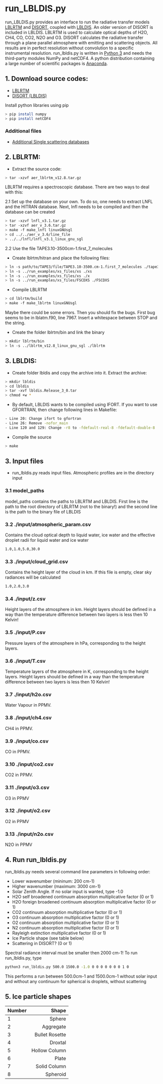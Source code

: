 # run_LBLDIS.py

run_LBLDIS.py provides an interface to run the radiative transfer models [LBLRTM](http://rtweb.aer.com/lblrtm.html) and [DISORT](http://www.rtatmocn.com/disort/), coupled with [LBLDIS](https://web.archive.org/web/20170508194542/http://www.nssl.noaa.gov/users/dturner/public_html/lbldis/index.html). An older version of DISORT is included in LBLDIS. LBLRTM is used to calculate optical depths of H2O, CH4, CO, CO2, N2O and O3. DISORT calculates the radiative transfer through a plane parallel atmosphere with emitting and scattering objects. All results are in perfect resolution without convolution to a specific instrumental resolution. run_lbldis.py is written in [Python 3](https://www.python.org) and needs the third-party modules NumPy and netCDF4. A python distribution containing a large number of scientific packages is [Anaconda](https://www.anaconda.com/products/individual).

## 1. Download source codes:

- [LBLRTM](http://rtweb.aer.com/lblrtm.html)
- [DISORT (LBLDIS)](https://web.archive.org/web/20170508194542/http://www.nssl.noaa.gov/users/dturner/public_html/lbldis/index.html)

Install python libraries using pip

```sh
> pip install numpy
> pip install netCDF4
```

### Additional files

- [Additional Single scattering databases](https://web.archive.org/web/20170516023452/http://www.nssl.noaa.gov/users/dturner/public_html/lbldis/ADDITIONAL_INFO.html) 

## 2. LBLRTM:

- Extract the source code: 
```sh
> tar -xzvf aer_lblrtm_v12.8.tar.gz
```

LBLRTM requires a spectroscopic database. There are two ways to deal with this:

2.1 Set up the database on your own. To do so, one needs to extract LNFL and the HITRAN database. Next, lnfl needs to be compiled and then the database can be created
```sh
> tar -xzvf lnfl_v3.1.tar.gz
> tar -xzvf aer_v_3.6.tar.gz 
> make -f make_lnfl linuxGNUsgl
> cd ../../aer_v_3.6/line_file
> ../../lnfl/lnfl_v3.1_linux_gnu_sgl
```

2.2 Use the file TAPE3.10-3500cm-1.first_7_molecules

- Create lblrtm/hitran and place the following files:
```sh
> ln -s path/to/TAPE3/file/TAPE3.10-3500.cm-1.first_7_molecules ./tape3.data
> ln -s ../run_examples/xs_files/xs ./xs
> ln -s ../run_examples/xs_files/xs ./x
> ln -s ../run_examples/xs_files/FSCDXS ./FSCDXS
```
- Compile LBLRTM
```sh
> cd lblrtm/build
> make -f make_lblrtm linuxGNUsgl
```
Maybe there could be some errors. Then you should fix the bugs. First bug seems to be in lblatm.f90, line 7967. Insert a whitespace between STOP and the string.
	
- Create the folder lblrtm/bin and link the binary
```sh
> mkdir lblrtm/bin
> ln -s ../lblrtm_v12.8_linux_gnu_sgl ./lblrtm
```

## 3. LBLDIS:

- Create folder lbldis and copy the archive into it. Extract the archive: 
```sh
> mkdir lbldis
> cd lbldis
> tar -xvf lbldis.Release_3_0.tar 
> chmod +w *
```

- By default, LBLDIS wants to be compiled using IFORT. If you want to use GFORTRAN, then change following lines in Makefile:
```sh
- Line 20: Change ifort to gfortran
- Line 26: Remove -nofor_main
- Line 120 and 129: Change -r8 to -fdefault-real-8 -fdefault-double-8
```

- Compile the source
```sh
> make
```

## 3. Input files

- run_lbldis.py reads input files. Atmospheric profiles are in the directory input

### 3.1 model_paths

model_paths contains the paths to LBLRTM and LBLDIS. First line is the path to the root directory of LBLRTM (not to the binary!) and the second line is the path to the binary file of LBLDIS

### 3.2 ./input/atmospheric_param.csv

Contains the cloud optical depth to liquid water, ice water and the effective droplet radii for liquid water and ice water

```sh
1.0,1.0,5.0,30.0
```
### 3.3 ./input/cloud_grid.csv

Contains the height layer of the cloud in km. If this file is empty, clear sky radiances will be calculated

```sh
1.0,2.0,3.0
```

### 3.4 ./input/z.csv

Height layers of the atmosphere in km. Height layers should be defined in a way than the temperature difference between two layers is less then 10 Kelvin!

### 3.5 ./input/P.csv

Pressure layers of the atmosphere in hPa, corresponding to the height layers.

### 3.6 ./input/T.csv

Temperature layers of the atmosphere in K, corresponding to the height layers. Height layers should be defined in a way than the temperature difference between two layers is less then 10 Kelvin!

### 3.7 ./input/h2o.csv

Water Vapour in PPMV.

### 3.8 ./input/ch4.csv

CH4 in PPMV.

### 3.9 ./input/co.csv

CO in PPMV.

### 3.10 ./input/co2.csv

CO2 in PPMV.

### 3.11 ./input/o3.csv

O3 in PPMV

### 3.12 ./input/o2.csv

O2 in PPMV

### 3.13 ./input/n2o.csv

N2O in PPMV

## 4. Run run_lbldis.py

run_lbldis.py needs several command line parameters in following order:
- Lower wavenumber (mininum: 200 cm-1)
- Higher wavenumber (maximum: 3000 cm-1)
- Solar Zenith Angle. If no solar input is wanted, type -1.0
- H2O self broadened continuum absorption multiplicative factor (0 or 1)
- H2O foreign broadened continuum absorption multiplicative factor (0 or 1)
- CO2 continuum absorption multiplicative factor (0 or 1)
- O3 continuum absorption multiplicative factor (0 or 1)
- O2 continuum absorption multiplicative factor (0 or 1)
- N2 continuum absorption multiplicative factor (0 or 1)
- Rayleigh extinction multiplicative factor (0 or 1)
- Ice Particle shape (see table below)
- Scattering in DISORT? (0 or 1)

Spectral radiance interval must be smaller then 2000 cm-1! To run run_lbldis.py, type 

```sh
python3 run_lbldis.py 500.0 1500.0 -1.0 0 0 0 0 0 0 0 1 0
```

This performs a run between 500.0cm-1 and 1500.0cm-1 without solar input and without any continuum for spherical is droplets, without scattering

## 5. Ice particle shapes

| Number | Shape |
|--------|------:|
| 1 | Sphere |
| 2 | Aggregate |
| 3 | Bullet Rosette |
| 4 | Droxtal |
| 5 | Hollow Column |
| 6 | Plate | 
| 7 | Solid Column |
| 8 | Spheroid |